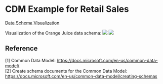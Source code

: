 # CDM Example for Retail Sales

[Data Schema Visualization](./CDM/docs/SchemaViz.html)

Visualization of the Orange Juice data schema:
<img src="https://user-images.githubusercontent.com/20047467/79610926-75b70f80-80c7-11ea-9a87-ce84df0c2df7.png">
<img src="https://user-images.githubusercontent.com/20047467/79611253-2d4c2180-80c8-11ea-9545-28a0cd20df46.png">

## Reference 
\[1\] Common Data Model: https://docs.microsoft.com/en-us/common-data-model/ <br/>
\[2\] Create schema documents for the Common Data Model: https://docs.microsoft.com/en-us/common-data-model/creating-schemas